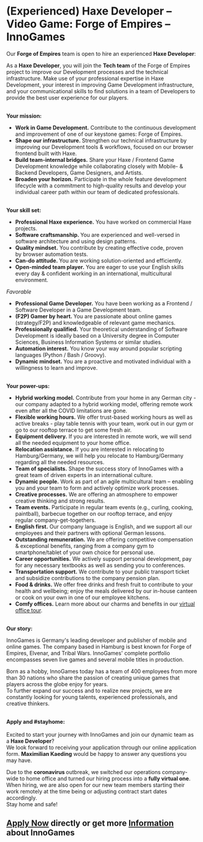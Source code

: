 <h1>(Experienced) Haxe Developer – Video Game: Forge of Empires – InnoGames</h1>
<p><span>Our </span><strong>Forge of Empires</strong><span> team is open to hire an experienced <strong>Haxe Developer</strong>:</span></p><p><span>As a <strong>Haxe Developer</strong>, <span>you will join the <strong>Tech team</strong> of the Forge of Empires project to improve our Development processes and the technical infrastructure. </span><span>Make use of your professional expertise in Haxe Development, your interest in improving Game Development infrastructure, and your communicational skills to find solutions in a team of Developers to provide the best user experience for our players.<br /></span><br /></span></p><p><strong>Your mission:</strong></p><ul><li><span><strong>Work in Game Development.</strong><span> </span></span>Contribute to the continuous development and improvement of one of our keystone<span> </span><span>games</span>: Forge of Empires.</li><li><span><strong>Shape our infrastructure.<span> </span></strong></span>Strengthen our technical infrastructure by improving our Development tools &amp; workflows, focused on our browser frontend built with Haxe.</li><li><span><strong>Build team-internal bridges.</strong><span> </span></span>Share your Haxe / Frontend Game Development knowledge while collaborating closely with Mobile- &amp; Backend Developers, Game Designers, and Artists.</li><li><span><strong>Broaden your horizon.</strong><span> </span></span>Participate in the whole feature development lifecycle with a commitment to high-quality results and develop your individual career path within our team of dedicated professionals.</li></ul><p><strong><br />Your skill set:</strong></p><ul><li><span><span><strong>Professional Haxe experience.</strong><span><span> </span>You have worked on commercial Haxe projects.</span></span></span></li><li><span><strong>Software craftsmanship.<span> </span></strong><span>You are experienced and w</span></span>ell-versed in software architecture and using design patterns.</li><li><span><strong>Quality mindset.</strong> <span>You contribute by creating effective code, proven by </span></span>browser automation tests.</li><li><span><span><span><strong>Can-do attitude. </strong></span>You are working s</span></span>olution-oriented and efficiently.</li><li><span><strong>Open-minded team player.</strong></span><span> </span><span>You are </span><span>eager to use your English skills every day &amp; </span><span>confident working in an international, multicultural environment.</span></li></ul><p><em>Favorable</em></p><ul><li><span><strong>Professional Game Developer.</strong> <span>You have been working as a Frontend / Software Developer </span></span>in a Game Development team.</li><li><strong><span>(F2P) Gamer by heart.</span> </strong>You are passionate about online games (strategy/F2P) and knowledgeable of relevant game mechanics.</li><li><span><strong>Professionally qualified.</strong> <span>Your t</span></span>heoretical understanding of Software Development is ideally based on a University degree in Computer Sciences, Business Information Systems or similar studies.</li><li><span><strong>Automation interest.</strong> <span>You k</span></span>now your way around popular scripting languages (Python / Bash / Groovy).</li><li><span><strong>Dynamic mindset.<span> </span></strong><span>You are a</span></span><span> </span>proactive and motivated individual with a willingness to learn and improve.</li></ul><p><strong><br />Your power-ups:</strong></p><ul><li><span><strong>Hybrid working model.</strong></span><span> </span>Contribute from your home in any German city - our company adapted to a hybrid working model, offering remote work even after all the COVID limitations are gone.</li><li><span><strong>Flexible working hours.</strong> </span>We offer trust-based working hours as well as active breaks - <span>play table tennis with your team, work out in our gym or go to our rooftop terrace to get some fresh air.</span></li><li><span><strong>Equipment delivery.</strong></span><span> </span>If you are interested in remote work, we will send all the needed equipment to your home office.</li><li><span><strong>Relocation assistance.</strong> </span>If you are interested in relocating to Hamburg/Germany, we will help you relocate to Hamburg/Germany regarding all the needed resources.</li><li><span><strong>Team of specialists.</strong> </span>Shape the success story of InnoGames with a great team of driven experts in an international culture.</li><li><span><strong>Dynamic people.</strong></span><span> </span>Work as part of an agile multicultural team – enabling you and your team to form and actively optimize work processes.</li><li><span><strong>Creative processes.</strong></span><span> </span>We are offering an atmosphere to empower creative thinking and strong results.</li><li><span><strong>Team events.</strong> </span>Participate in regular team events (e.g., curling, cooking, paintball), barbecue together on our rooftop terrace, and enjoy regular company-get-togethers.</li><li><span><strong>English first.</strong> </span>Our company language is English, and we support all our employees and their partners with optional German lessons.</li><li><span><strong>Outstanding remuneration.</strong> </span>We are offering competitive compensation &amp; exceptional benefits, ranging from a company gym to smartphone/tablet of your own choice for personal use.</li><li><span><strong>Career opportunities.</strong> </span>We actively support personal development, pay for any necessary textbooks as well as sending you to conferences.</li><li><span><strong>Transportation support.</strong> </span>We contribute to your public transport ticket and subsidize contributions to the company pension plan.</li><li><span><strong>Food &amp; drinks.</strong> </span>We offer free drinks and fresh fruit to contribute to your health and wellbeing; enjoy the meals delivered by our in-house canteen or cook on your own in one of our employee kitchens.</li><li><span><strong>Comfy offices.</strong></span><span> </span>Learn more about our charms and benefits in our<span> </span><span><a href="https://www.youtube.com/watch?v=yZR6GlDxRag&amp;feature=youtu.be" rel="nofollow">virtual office tour</a>.</span></li></ul><p><strong><br />Our story:</strong></p><p>InnoGames is Germany's leading developer and publisher of mobile and online games. The company based in Hamburg is best known for Forge of Empires, Elvenar, and Tribal Wars. InnoGames' complete portfolio encompasses seven live games and several mobile titles in production.</p><p>Born as a hobby, InnoGames today has a team of 400 employees from more than 30 nations who share the passion of creating unique games that players across the globe enjoy for years.<br />To further expand our success and to realize new projects, we are constantly looking for young talents, experienced professionals, and creative thinkers.</p><p><span><br /><strong>Apply and #stayhome:</strong><br /><br />Excited to start your journey with InnoGames and join our dynamic team as a<strong> Haxe Developer</strong>?<br /></span><span>We look forward to receiving your application through our online application form. <strong>Maximilian Kaeding</strong> would be happy to answer any questions you may have.</span></p><p>Due to the <strong>coronavirus </strong>outbreak, we switched our operations company-wide to home office and turned our hiring process into a <strong>fully virtual one</strong>. When hiring, we are also open for our new team members starting their work remotely at the time being or adjusting contract start dates accordingly.<br />Stay home and safe!</p>

<h2><a href="https://jobs.jobvite.com/careers/innogames/job/omOKdfwR/apply?__jvst=Job+Board&__jvsd=github_jobs_repo">Apply Now</a> directly or get more <a href="https://www.innogames.com/career/detail/job/-experienced-haxe-developer-–-video-game-forge-of-empires-–-innogames/?s=github_jobs_repo">Information</a> about InnoGames</h2>